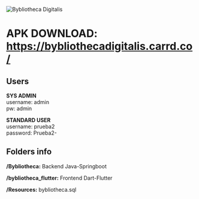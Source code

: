 ![Bybliotheca Digitalis](https://bybliothecadigitalis.carrd.co/assets/images/image01.png?v=1044d291)

# APK DOWNLOAD: https://bybliothecadigitalis.carrd.co/

## **Users**

  __SYS ADMIN__\
    username: admin\
    pw: admin
  
  __STANDARD USER__\
    username: prueba2  \
    password: Prueba2-

## **Folders info**

__/Bybliotheca:__ Backend Java-Springboot

__/bybliotheca_flutter:__ Frontend Dart-Flutter

__/Resources:__ bybliotheca.sql 




